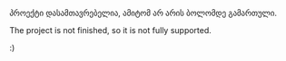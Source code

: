 პროექტი დასამთავრებელია, ამიტომ არ არის ბოლომდე გამართული.

The project is not finished, so it is not fully supported.

:)
